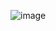 ![image](https://github.com/seanjnugent/Data_Linkage/assets/87038678/b0357f16-c4d0-4bb2-b3c7-7fbac96578f6)
